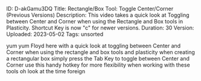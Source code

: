 ID: D-akGamu3DQ
Title: Rectangle/Box Tool: Toggle Center/Corner (Previous Versions)
Description: This video takes a quick look at Toggling between Center and Corner when using the Rectangle and Box tools in Plasticity. Shortcut Key is now "c" for newer versions.
Duration: 30
Version: 
Uploaded: 2023-05-02
Tags: unsorted

yum yum Floyd here with a quick look at
toggling between Center and Corner when
using the rectangle and box tools and
plasticity when creating a rectangular
box simply press the Tab Key
to toggle between Center and Corner use
this handy hotkey for more flexibility
when working with these tools oh look at
the time
foreign
